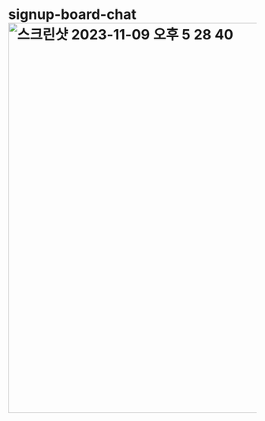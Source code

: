 # signup-board-chat<img width="792" alt="스크린샷 2023-11-09 오후 5 28 40" src="https://github.com/Yuan12131/signup-board-chat/assets/141980240/7176c80d-85c6-41b8-89eb-762382cfba61">
